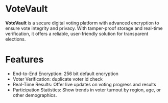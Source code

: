 # VoteVault

**VoteVault** is a secure digital voting platform with advanced encryption to ensure vote integrity and privacy. With tamper-proof storage and real-time verification, it offers a reliable, user-friendly solution for transparent elections.

# Features
* End-to-End Encryption: 256 bit default encryption 
* Voter Verification: duplicate voter id check
* Real-Time Results: Offer live updates on voting progress and results
* Participation Statistics: Show trends in voter turnout by region, age, or other demographics.
